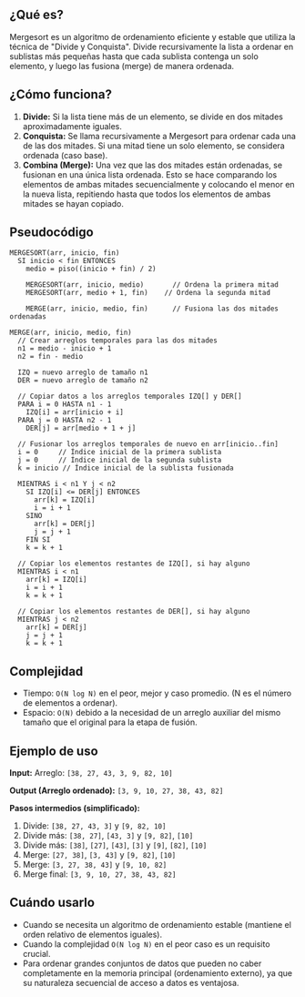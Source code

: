## ¿Qué es?
Mergesort es un algoritmo de ordenamiento eficiente y estable que utiliza la técnica de "Divide y Conquista". Divide recursivamente la lista a ordenar en sublistas más pequeñas hasta que cada sublista contenga un solo elemento, y luego las fusiona (merge) de manera ordenada.

## ¿Cómo funciona?
1.  **Divide:** Si la lista tiene más de un elemento, se divide en dos mitades aproximadamente iguales.
2.  **Conquista:** Se llama recursivamente a Mergesort para ordenar cada una de las dos mitades. Si una mitad tiene un solo elemento, se considera ordenada (caso base).
3.  **Combina (Merge):** Una vez que las dos mitades están ordenadas, se fusionan en una única lista ordenada. Esto se hace comparando los elementos de ambas mitades secuencialmente y colocando el menor en la nueva lista, repitiendo hasta que todos los elementos de ambas mitades se hayan copiado.

## Pseudocódigo
```pseudo
MERGESORT(arr, inicio, fin)
  SI inicio < fin ENTONCES
    medio = piso((inicio + fin) / 2)
    
    MERGESORT(arr, inicio, medio)       // Ordena la primera mitad
    MERGESORT(arr, medio + 1, fin)    // Ordena la segunda mitad
    
    MERGE(arr, inicio, medio, fin)      // Fusiona las dos mitades ordenadas

MERGE(arr, inicio, medio, fin)
  // Crear arreglos temporales para las dos mitades
  n1 = medio - inicio + 1
  n2 = fin - medio
  
  IZQ = nuevo arreglo de tamaño n1
  DER = nuevo arreglo de tamaño n2
  
  // Copiar datos a los arreglos temporales IZQ[] y DER[]
  PARA i = 0 HASTA n1 - 1
    IZQ[i] = arr[inicio + i]
  PARA j = 0 HASTA n2 - 1
    DER[j] = arr[medio + 1 + j]
    
  // Fusionar los arreglos temporales de nuevo en arr[inicio..fin]
  i = 0     // Índice inicial de la primera sublista
  j = 0     // Índice inicial de la segunda sublista
  k = inicio // Índice inicial de la sublista fusionada
  
  MIENTRAS i < n1 Y j < n2
    SI IZQ[i] <= DER[j] ENTONCES
      arr[k] = IZQ[i]
      i = i + 1
    SINO
      arr[k] = DER[j]
      j = j + 1
    FIN SI
    k = k + 1
    
  // Copiar los elementos restantes de IZQ[], si hay alguno
  MIENTRAS i < n1
    arr[k] = IZQ[i]
    i = i + 1
    k = k + 1
    
  // Copiar los elementos restantes de DER[], si hay alguno
  MIENTRAS j < n2
    arr[k] = DER[j]
    j = j + 1
    k = k + 1
```

## Complejidad

*   Tiempo: `O(N log N)` en el peor, mejor y caso promedio. (N es el número de elementos a ordenar).
*   Espacio: `O(N)` debido a la necesidad de un arreglo auxiliar del mismo tamaño que el original para la etapa de fusión.

## Ejemplo de uso

**Input:**
Arreglo: `[38, 27, 43, 3, 9, 82, 10]`

**Output (Arreglo ordenado):**
`[3, 9, 10, 27, 38, 43, 82]`

**Pasos intermedios (simplificado):**
1.  Divide: `[38, 27, 43, 3]` y `[9, 82, 10]`
2.  Divide más: `[38, 27]`, `[43, 3]` y `[9, 82]`, `[10]`
3.  Divide más: `[38]`, `[27]`, `[43]`, `[3]` y `[9]`, `[82]`, `[10]`
4.  Merge: `[27, 38]`, `[3, 43]` y `[9, 82]`, `[10]`
5.  Merge: `[3, 27, 38, 43]` y `[9, 10, 82]`
6.  Merge final: `[3, 9, 10, 27, 38, 43, 82]`

## Cuándo usarlo

*   Cuando se necesita un algoritmo de ordenamiento estable (mantiene el orden relativo de elementos iguales).
*   Cuando la complejidad `O(N log N)` en el peor caso es un requisito crucial.
*   Para ordenar grandes conjuntos de datos que pueden no caber completamente en la memoria principal (ordenamiento externo), ya que su naturaleza secuencial de acceso a datos es ventajosa.
